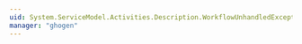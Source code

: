 ```yaml
---
uid: System.ServiceModel.Activities.Description.WorkflowUnhandledExceptionAction
manager: "ghogen"
---
```

